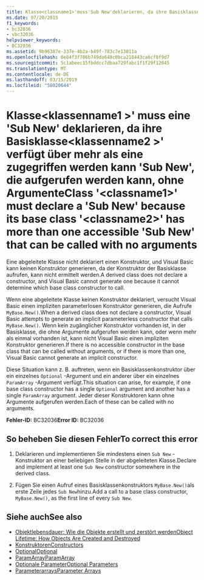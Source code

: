 ```yaml
---
title: Klasse<classname1>'muss'Sub New'deklarieren, da ihre Basisklasse<classname2>' verfügt über mehr als eine zugegriffen werden kann 'Sub New', die aufgerufen werden kann, ohne Argumente
ms.date: 07/20/2015
f1_keywords:
- bc32036
- vbc32036
helpviewer_keywords:
- BC32036
ms.assetid: 9b96387e-337e-4b2a-b49f-783c7e13811a
ms.openlocfilehash: 0e84f3f706b749da648c0bca218443ca6cf8f9d7
ms.sourcegitcommit: 5c1abeec15fbddcc7dbaa729fabc1f1f29f12045
ms.translationtype: MT
ms.contentlocale: de-DE
ms.lasthandoff: 03/15/2019
ms.locfileid: "58020644"
---
```

# <a name="class-classname1-must-declare-a-sub-new-because-its-base-class-classname2-has-more-than-one-accessible-sub-new-that-can-be-called-with-no-arguments"></a><span data-ttu-id="cf6e9-102">Klasse\<klassenname1 >' muss eine 'Sub New' deklarieren, da ihre Basisklasse\<klassenname2 >' verfügt über mehr als eine zugegriffen werden kann 'Sub New', die aufgerufen werden kann, ohne Argumente</span><span class="sxs-lookup"><span data-stu-id="cf6e9-102">Class '\<classname1>' must declare a 'Sub New' because its base class '\<classname2>' has more than one accessible 'Sub New' that can be called with no arguments</span></span>
<span data-ttu-id="cf6e9-103">Eine abgeleitete Klasse nicht deklariert einen Konstruktor, und Visual Basic kann keinen Konstruktor generieren, da der Konstruktor der Basisklasse aufrufen, kann nicht ermittelt werden.</span><span class="sxs-lookup"><span data-stu-id="cf6e9-103">A derived class does not declare a constructor, and Visual Basic cannot generate one because it cannot determine which base class constructor to call.</span></span>  
  
 <span data-ttu-id="cf6e9-104">Wenn eine abgeleitete Klasse keinen Konstruktor deklariert, versucht Visual Basic einen impliziten parameterlosen Konstruktor generieren, die Aufrufe `MyBase.New()`.</span><span class="sxs-lookup"><span data-stu-id="cf6e9-104">When a derived class does not declare a constructor, Visual Basic attempts to generate an implicit parameterless constructor that calls `MyBase.New()`.</span></span> <span data-ttu-id="cf6e9-105">Wenn kein zugänglicher Konstruktor vorhanden ist, in der Basisklasse, die ohne Argumente aufgerufen werden kann, oder wenn mehr als einmal vorhanden ist, kann nicht Visual Basic einen impliziten Konstruktor generieren.</span><span class="sxs-lookup"><span data-stu-id="cf6e9-105">If there is no accessible constructor in the base class that can be called without arguments, or if there is more than one, Visual Basic cannot generate an implicit constructor.</span></span>  
  
 <span data-ttu-id="cf6e9-106">Diese Situation kann z. B. auftreten, wenn ein Basisklassenkonstruktor über ein einzelnes `Optional` -Argument und ein anderer über ein einzelnes `ParamArray` -Argument verfügt.</span><span class="sxs-lookup"><span data-stu-id="cf6e9-106">This situation can arise, for example, if one base class constructor has a single `Optional` argument and another has a single `ParamArray` argument.</span></span> <span data-ttu-id="cf6e9-107">Jeder dieser Konstruktoren kann ohne Argumente aufgerufen werden.</span><span class="sxs-lookup"><span data-stu-id="cf6e9-107">Each of these can be called with no arguments.</span></span>  
  
 <span data-ttu-id="cf6e9-108">**Fehler-ID:** BC32036</span><span class="sxs-lookup"><span data-stu-id="cf6e9-108">**Error ID:** BC32036</span></span>  
  
## <a name="to-correct-this-error"></a><span data-ttu-id="cf6e9-109">So beheben Sie diesen Fehler</span><span class="sxs-lookup"><span data-stu-id="cf6e9-109">To correct this error</span></span>  
  
1.  <span data-ttu-id="cf6e9-110">Deklarieren und implementieren Sie mindestens einen `Sub New` -Konstruktor an einer beliebigen Stelle in der abgeleiteten Klasse.</span><span class="sxs-lookup"><span data-stu-id="cf6e9-110">Declare and implement at least one `Sub New` constructor somewhere in the derived class.</span></span>  
  
2.  <span data-ttu-id="cf6e9-111">Fügen Sie einen Aufruf eines Basisklassenkonstruktors `MyBase.New()`als erste Zeile jedes `Sub New`hinzu.</span><span class="sxs-lookup"><span data-stu-id="cf6e9-111">Add a call to a base class constructor, `MyBase.New()`, as the first line of every `Sub New`.</span></span>  
  
## <a name="see-also"></a><span data-ttu-id="cf6e9-112">Siehe auch</span><span class="sxs-lookup"><span data-stu-id="cf6e9-112">See also</span></span>

- [<span data-ttu-id="cf6e9-113">Objektlebensdauer: Wie die Objekte erstellt und zerstört werden</span><span class="sxs-lookup"><span data-stu-id="cf6e9-113">Object Lifetime: How Objects Are Created and Destroyed</span></span>](../../visual-basic/programming-guide/language-features/objects-and-classes/object-lifetime-how-objects-are-created-and-destroyed.md)
- [<span data-ttu-id="cf6e9-114">Konstruktoren</span><span class="sxs-lookup"><span data-stu-id="cf6e9-114">Constructors</span></span>](~/docs/visual-basic/programming-guide/concepts/object-oriented-programming.md#constructors)
- [<span data-ttu-id="cf6e9-115">Optional</span><span class="sxs-lookup"><span data-stu-id="cf6e9-115">Optional</span></span>](../../visual-basic/language-reference/modifiers/optional.md)
- [<span data-ttu-id="cf6e9-116">ParamArray</span><span class="sxs-lookup"><span data-stu-id="cf6e9-116">ParamArray</span></span>](../../visual-basic/language-reference/modifiers/paramarray.md)
- [<span data-ttu-id="cf6e9-117">Optionale Parameter</span><span class="sxs-lookup"><span data-stu-id="cf6e9-117">Optional Parameters</span></span>](../../visual-basic/programming-guide/language-features/procedures/optional-parameters.md)
- [<span data-ttu-id="cf6e9-118">Parameterarrays</span><span class="sxs-lookup"><span data-stu-id="cf6e9-118">Parameter Arrays</span></span>](../../visual-basic/programming-guide/language-features/procedures/parameter-arrays.md)
